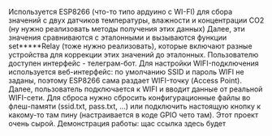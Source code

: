 Используется ESP8266 (что-то типо ардуино с WI-FI) для сбора значений с двух датчиков температуры, влажности и концентрации CO2 (ну нужно реализовать методы получения этих данных)
Далее, эти значения сравниваются с эталонными и вызываются функции set*****Relay (тоже нужно реализовать), которые включают разные устройства для коррекции этих значений до эталонных.
Пользователю доступен интерфейс - телеграм-бот.
Для настройки WIFI-подключения используется веб-интерфейс: по умолчанию SSID и пароль WIFI не заданы, поэтому ESP8266 сама раздает WIFI-точку (Access Point). Далее, пользователь подключается к WIFI и вводит данные от реальной WIFI-сети. Для сброса нужно сбросить конфигурационные файлы во флеш-памяти (ssid.txt, pass.txt, ...) или подключить настоящую кнопку к какому-то там пину (настраивается в коде GPIO чето там).
Этот проект очень сырой.
Демонстрация работы:
щас ссылка здесь будет
